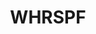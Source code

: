 ---
layout: page
title: WHRSPF
description: "Computer Vision.<br>Image Segmentation Using WHRSPF Algorithm"
img: assets/img/cvision_cropped.png
redirect: https://github.com/xkhainguyen/WHRSPF
importance: 2
category: class
---